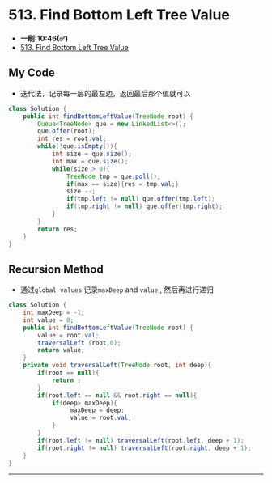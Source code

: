 # 513. Find Bottom Left Tree Value
* **一刷:10:46(✅)**
* [513. Find Bottom Left Tree Value](https://leetcode.com/problems/find-bottom-left-tree-value/description/?source=submission-ac)
  
## My Code
* 迭代法，记录每一层的最左边，返回最后那个值就可以
```java
class Solution {
    public int findBottomLeftValue(TreeNode root) {
        Queue<TreeNode> que = new LinkedList<>();
        que.offer(root);
        int res = root.val; 
        while(!que.isEmpty()){
            int size = que.size();
            int max = que.size();
            while(size > 0){        
                TreeNode tmp = que.poll();
                if(max == size){res = tmp.val;}
                size --;
                if(tmp.left != null) que.offer(tmp.left);
                if(tmp.right != null) que.offer(tmp.right);
            }
        }
        return res;
    }
}
```

## Recursion Method
* 通过`global values` 记录`maxDeep` and `value` , 然后再进行递归
```java
class Solution {
    int maxDeep = -1;
    int value = 0;
    public int findBottomLeftValue(TreeNode root) {
        value = root.val;
        traversalLeft (root,0);
        return value;
    }
    private void traversalLeft(TreeNode root, int deep){
        if(root == null){
            return ;
        }
        if(root.left == null && root.right == null){
            if(deep> maxDeep){
                 maxDeep = deep;
                 value = root.val;
            }
        }
        if(root.left != null) traversalLeft(root.left, deep + 1);
        if(root.right != null) traversalLeft(root.right, deep + 1);
    }
}
```

***
